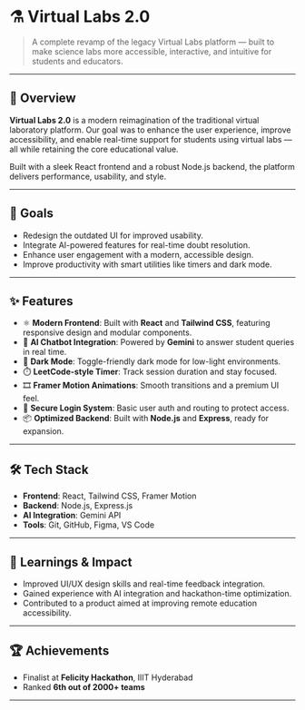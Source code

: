 # ⚗️ Virtual Labs 2.0

> A complete revamp of the legacy Virtual Labs platform — built to make science labs more accessible, interactive, and intuitive for students and educators.

---

## 🚀 Overview

**Virtual Labs 2.0** is a modern reimagination of the traditional virtual laboratory platform. Our goal was to enhance the user experience, improve accessibility, and enable real-time support for students using virtual labs — all while retaining the core educational value.

Built with a sleek React frontend and a robust Node.js backend, the platform delivers performance, usability, and style.

---

## 🎯 Goals

- Redesign the outdated UI for improved usability.
- Integrate AI-powered features for real-time doubt resolution.
- Enhance user engagement with a modern, accessible design.
- Improve productivity with smart utilities like timers and dark mode.

---

## ✨ Features

- ⚛️ **Modern Frontend**: Built with **React** and **Tailwind CSS**, featuring responsive design and modular components.
- 💬 **AI Chatbot Integration**: Powered by **Gemini** to answer student queries in real time.
- 🌙 **Dark Mode**: Toggle-friendly dark mode for low-light environments.
- ⏱️ **LeetCode-style Timer**: Track session duration and stay focused.
- 🎞️ **Framer Motion Animations**: Smooth transitions and a premium UI feel.
- 🔐 **Secure Login System**: Basic user auth and routing to protect access.
- 📦 **Optimized Backend**: Built with **Node.js** and **Express**, ready for expansion.

---

## 🛠️ Tech Stack

- **Frontend**: React, Tailwind CSS, Framer Motion  
- **Backend**: Node.js, Express.js  
- **AI Integration**: Gemini API  
- **Tools**: Git, GitHub, Figma, VS Code

---


## 🧠 Learnings & Impact

- Improved UI/UX design skills and real-time feedback integration.
- Gained experience with AI integration and hackathon-time optimization.
- Contributed to a product aimed at improving remote education accessibility.

---


## 🏆 Achievements

- Finalist at **Felicity Hackathon**, IIIT Hyderabad  
- Ranked **6th out of 2000+ teams**

---


